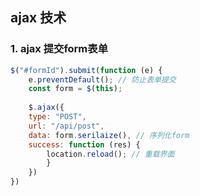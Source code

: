 ## ajax 技术

### 1. ajax 提交form表单
```javascript
$("#formId").submit(function (e) {
    e.preventDefault(); // 防止表单提交
    const form = $(this);
    
    $.ajax({
    type: "POST",
    url: "/api/post",
    data: form.serilaize(), // 序列化form
    success: function (res) {
        location.reload(); // 重载界面
        }
    })
})
```